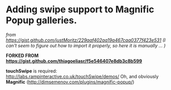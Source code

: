 # Adding swipe support to Magnific Popup galleries. 

*from https://gist.github.com/justMoritz/229aaf402aa19a467caa0377f423e531* *(I can't seem to figure out how to import it properly, so here it is manually ... )*

**FORKED FROM https://gist.github.com/thiagoeliasr/f5e546407e8db3c8b599**


**touchSwipe** is required: http://labs.rampinteractive.co.uk/touchSwipe/demos/
Oh, and obviously **Magnific** (http://dimsemenov.com/plugins/magnific-popup/) 